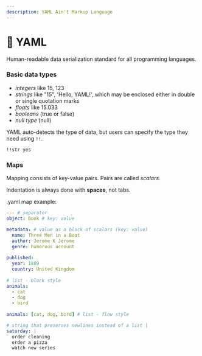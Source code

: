 ```yaml
---
description: YAML Ain't Markup Language
---
```


# 🐹 YAML

Human-readable data serialization standard for all programming languages.

### Basic data types <a href="#basic-data-types" id="basic-data-types"></a>

* _integers_ like 15, 123
* _strings_ like "15", 'Hello, YAML!', which may be enclosed either in double or single quotation marks
* _floats_ like 15.033
* _booleans_ (true or false)
* _null type_ (null)

YAML auto-detects the type of data, but users can specify the type they need using `!!`.&#x20;

&#x20;`!!str yes`

### Maps <a href="#maps" id="maps"></a>

Mapping consists of key-value pairs. Pairs are called _scalars._

Indentation is always done with **spaces**, not tabs.

.yaml map example:

```yaml
--- # separator
object: Book # key: value

metadata: # value as a block of scalars (key: value)
  name: Three Men in a Boat
  author: Jerome K Jerome 
  genre: humorous account
  
published:
  year: 1889
  country: United Kingdom
 
# list - block style 
animals:
  - cat
  - dog
  - bird
  
animals: [cat, dog, bird] # list - flow style

# string that preserves newlines instead of a list |
saturday: |
  order cleaning
  order a pizza
  watch new series
```
